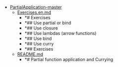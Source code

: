- <a href = "E:\Node_projects\Node_Way\ArchivTSH_2\ArhivTimur_2\PartialApplication-master\cat.PartialApplication-master\dir.PartialApplication-master.md">PartialApplication-master</a>
    - <a href = "E:\Node_projects\Node_Way\ArchivTSH_2\ArhivTimur_2\PartialApplication-master\Exercises.en.md">Exercises.en.md</a>
        - *# Exercises
        - *## Use partial or bind
        - *## Use closure
        - *## Use lambdas (arrow functions)
        - *## Use bind
        - *## Use curry
        - *## Exercises
    - <a href = "E:\Node_projects\Node_Way\ArchivTSH_2\ArhivTimur_2\PartialApplication-master\README.md">README.md</a>
        - *# Partial function application and Currying
